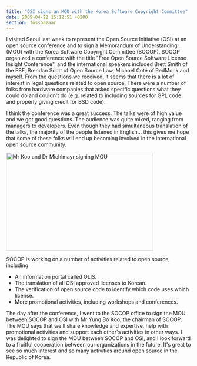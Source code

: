 ```yaml
---
title: "OSI signs an MOU with the Korea Software Copyright Committee"
date: 2009-04-22 15:12:51 +0200
section: fossbazaar
---
```


I visited Seoul last week to represent the Open Source Initiative (OSI) at
an open source conference and to sign a Memorandum of Understanding (MOU)
with the Korea
Software Copyright Committee (SOCOP).  SOCOP organized a conference
with the title "Free Open Source Software License Insight Conference", and
the international speakers included Brett Smith of the FSF, Brendan Scott
of Open Source Law, Michael Coté of RedMonk and myself.  From the questions
we received, it seems that there is a lot of interest in legal questions
related to open source.  There were a number of folks from hardware
companies that asked specific questions what they could do and couldn't do
(e.g. related to including sources for GPL code and properly giving credit
for BSD code).

I think the conference was a great success.  The talks were of high
value and we got good questions.  The audience was quite mixed, ranging
from managers to developers.  Even though they had simultaneous
translation of the talks, the majority of the people listened in
English... this gives me hope that some of these folks will end up
becoming involved in the international open source community.

<img src="http://www.cyrius.com/images/mou-socop-osi.jpg"
 alt="Mr Koo and Dr Michlmayr signing MOU" class="right" width="400" height="266" />

SOCOP is working on a number of activities related to open source,
including:

<ul>
<li>An information portal called OLIS.</li>
<li>The translation of all OSI approved licenses to Korean.</li>
<li>The verification of open source code to identify which code uses which license.</li>
<li>More promotional activities, including workshops and conferences.</li>
</ul>

The day after the conference, I went to the SOCOP office to sign the MOU
between SOCOP and OSI with Mr Yung Bo Koo, the chairman of SOCOP.  The
MOU says that we'll share knowledge and expertise, help with promotional
activities and support each other's activities in other ways.  I was
delighted to sign the MOU between SOCOP and OSI, and I look forward to a
fruitful cooperation between our organizations in the future.  It's
great to see so much interest and so many activities around open source
in the Republic of Korea.

